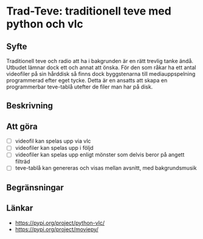 # Trad-Teve: traditionell teve med python och vlc

## Syfte
Traditionell teve och radio att ha i bakgrunden är en rätt trevlig tanke ändå.
Utbudet lämnar dock ett och annat att önska.
För den som råkar ha ett antal videofiler på sin hårddisk så finns dock byggstenarna till mediauppspelning programmerad efter eget tycke. 
Detta är en ansatts att skapa en programmerbar teve-tablå utefter de filer man har på disk.

## Beskrivning

## Att göra
- [ ] videofil kan spelas upp via vlc
- [ ] videofiler kan spelas upp i följd
- [ ] videofiler kan spelas upp enligt mönster som delvis beror på angett filträd
- [ ] teve-tablå kan genereras och visas mellan avsnitt, med bakgrundsmusik
 
## Begränsningar


## Länkar
- https://pypi.org/project/python-vlc/
- https://pypi.org/project/moviepy/

